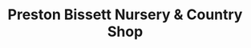 ---
title: "Preston Bissett Nursery & Country Shop"
url: /buckingham/preston-bissett-nursery-and-country-shop/
shop: garden centre
---